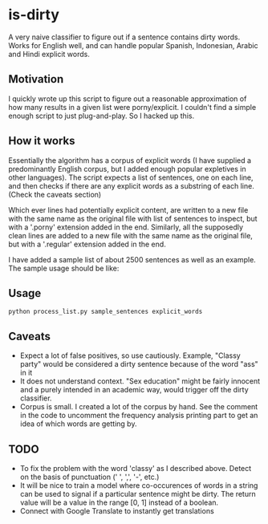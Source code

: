 # is-dirty
A very naive classifier to figure out if a sentence contains dirty words. Works for English well, and can handle popular Spanish, Indonesian, Arabic and Hindi explicit words.


## Motivation
I quickly wrote up this script to figure out a reasonable approximation of how many results in a given list were porny/explicit. I couldn't find a simple enough script to just plug-and-play. So I hacked up this. 

## How it works
Essentially the algorithm has a corpus of explicit words (I have supplied a predominantly English corpus, but I added enough popular expletives in other languages). The script expects a list of sentences, one on each line, and then checks if there are any explicit words as a substring of each line. (Check the caveats section)

Which ever lines had potentially explicit content, are written to a new file with the same name as the original file with list of sentences to inspect, but with a '.porny' extension added in the end. Similarly, all the supposedly clean lines are added to a new file with the same name as the original file, but with a '.regular' extension added in the end.

I have added a sample list of about 2500 sentences as well as an example. The sample usage should be like:


## Usage
```
python process_list.py sample_sentences explicit_words
```


## Caveats
- Expect a lot of false positives, so use cautiously. Example, "Classy party" would be considered a dirty sentence because of the word "ass" in it
- It does not understand context. "Sex education" might be fairly innocent and a purely intended in an academic way, would trigger off the dirty classifier. 
- Corpus is small. I created a lot of the corpus by hand. See the comment in the code to uncomment the frequency analysis printing part to get an idea of which words are getting by.


## TODO
- To fix the problem with the word 'classy' as I described above. Detect on the basis of punctuation (' ', ',', '-', etc.)
- It will be nice to train a model where co-occurences of words in a string can be used to signal if a particular sentence might be dirty. The return value will be a value in the range [0, 1] instead of a boolean.
- Connect with Google Translate to instantly get translations 
